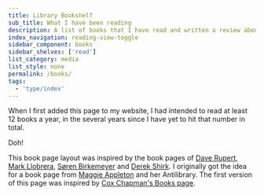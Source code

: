 ```yaml
---
title: Library Bookshelf
sub_title: What I have been reading
description: A list of books that I have read and written a review about
index_navigation: reading-view-toggle
sidebar_component: books
sidebar_shelves: ['read']
list_category: media
list_style: none
permalink: /books/
tags:
  - 'type/index'
---
```

When I first added this page to my website, I had intended to read at least 12 books a year, in the several years since I have yet to hit that number in total.

Doh!

This book page layout was inspired by the book pages of [Dave Rupert](https://daverupert.com/bookshelf/), [Mark Llobrera](https://www.markllobrera.com/reading/years/2020/), [Søren Birkemeyer](https://annualbeta.com/bookshelf/) and [Derek Shirk](https://derekshirk.com/reads/). I originally got the idea for a book page from [Maggie Appleton](https://maggieappleton.com/library) and her Antilibrary. The first version of this page was inspired by [Cox Chapman's Books page](https://www.coxchapman.com/books).
